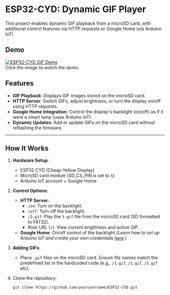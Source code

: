 # ESP32-CYD: Dynamic GIF Player

This project enables dynamic GIF playback from a microSD card, with additional control features via HTTP requests or Google Home (via Arduino IoT)

## Demo
[![ESP32-CYD GIF Demo](https://via.placeholder.com/150)](https://your-demo-link.com)  
*Click the image to watch the demo.*

## Features

-  **GIF Playback**: Displays GIF images stored on the microSD card.
-  **HTTP Server**: Switch GIFs, adjust brightness, or turn the display on/off using HTTP requests.
-  **Google Home Integration**: Control the display's backlight (on/off) as if it were a smart lamp (uses Arduino IoT).
-  **Dynamic Updates**: Add or update GIFs on the microSD card without reflashing the firmware.



---

## How It Works

1. **Hardware Setup**:
   - ESP32 CYD (Cheap Yellow Display)
   - MicroSD card module (SD_CS_PIN is set to `5`)
   - Arduino IoT account + Google Home

2. **Control Options**:
   - **HTTP Server**:
     - `/on`: Turn on the backlight.
     - `/off`: Turn off the backlight.
     - `/3.gif`: Play the `3.gif` file from the microSD card (SD formatted to FAT32).
     - Root URL (`/`): View current brightness and active GIF.
   - **Google Home**: On/off control of the backlight (*Learn how to set up Arduino IoT and create your own credentials [here](https://docs.arduino.cc/arduino-cloud/guides/overview/).*)

3. **Adding GIFs**:
   - Place `.gif` files on the microSD card. Ensure file names match the predefined list in the hardcoded code (e.g., `/1.gif`, `/2.gif`, `/3.gif` etc).







1. Clone the repository:
   ```bash
   git clone https://github.com/yourusername/ESP32-CYD.git

